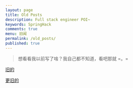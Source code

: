 ```yaml
---
layout: page
title: Old Posts
description: Full stack engineer POI~
keywords: SpringHack
comments: true
menu: 旧闻
permalink: /old_posts/
published: true
---
```


> 想看看我以前写了啥？我自己都不知道，看吧那就 =。=

[旧的](https://github.com/springhack/springhack/tree/main/_old/old_posts)

[更旧的](https://github.com/springhack/springhack/tree/main/_old/more_old_posts)

